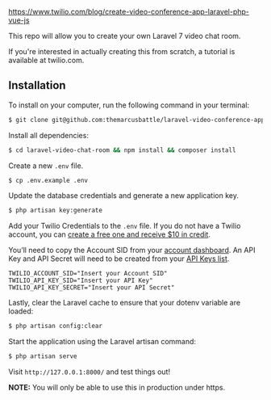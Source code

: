 https://www.twilio.com/blog/create-video-conference-app-laravel-php-vue-js

This repo will allow you to create your own Laravel 7 video chat room. 

If you're interested in actually creating this from scratch, a tutorial is available at twilio.com.

## Installation

To install on your computer, run the following command in your terminal:

```bash
$ git clone git@github.com:themarcusbattle/laravel-video-conference-app.git
```

Install all dependencies:

```bash
$ cd laravel-video-chat-room && npm install && composer install
```

Create a new `.env` file.

```bash
$ cp .env.example .env
```

Update the database credentials and generate a new application key.

```bash
$ php artisan key:generate
```

Add your Twilio Credentials to the `.env` file. If you do not have a Twilio account, you can [create a free one and receive $10 in credit](http://www.twilio.com/referral/5PFGwv).

You’ll need to copy the Account SID from your [account dashboard](https://www.twilio.com/console). An API Key and API Secret will need to be created from your [API Keys list](https://www.twilio.com/console/video/project/api-keys/create).

```
TWILIO_ACCOUNT_SID="Insert your Account SID"
TWILIO_API_KEY_SID="Insert your API Key"
TWILIO_API_KEY_SECRET="Insert your API Secret"
```

Lastly, clear the Laravel cache to ensure that your dotenv variable are loaded:

```bash
$ php artisan config:clear
```

Start the application using the Laravel artisan command:

```bash
$ php artisan serve
```

Visit `http://127.0.0.1:8000/` and test things out! 

**NOTE:** You will only be able to use this in production under https.
